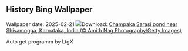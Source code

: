 ## History Bing Wallpaper
Wallpaper date: 2025-02-21
![](https://www.bing.com/th?id=OHR.ChampakaSarasi_EN-IN8916628147_UHD.jpg&w=1000)Download: [Champaka Sarasi pond near Shivamogga, Karnataka, India (© Amith Nag Photography/Getty Images)](https://www.bing.com/th?id=OHR.ChampakaSarasi_EN-IN8916628147_UHD.jpg)

Auto get programm by LtgX
